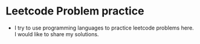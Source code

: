 # Leetcode Problem practice
* I try to use programming languages to practice leetcode problems here. I would like to share my solutions.

